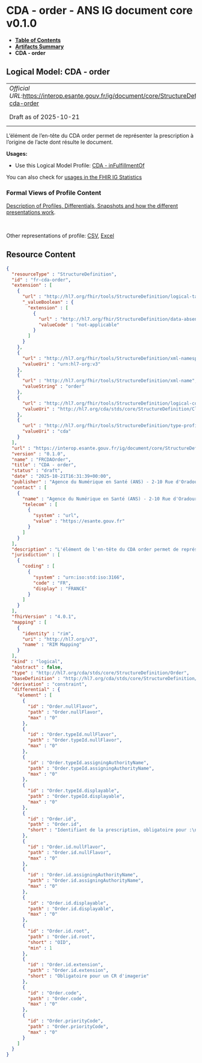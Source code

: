 # CDA - order - ANS IG document core v0.1.0

* [**Table of Contents**](toc.md)
* [**Artifacts Summary**](artifacts.md)
* **CDA - order**

## Logical Model: CDA - order 

| | |
| :--- | :--- |
| *Official URL*:https://interop.esante.gouv.fr/ig/document/core/StructureDefinition/fr-cda-order | *Version*:0.1.0 |
| Draft as of 2025-10-21 | *Computable Name*:FRCDAOrder |

 
L’élément de l’en-tête du CDA order permet de représenter la prescription à l’origine de l’acte dont résulte le document. 

**Usages:**

* Use this Logical Model Profile: [CDA - inFulfillmentOf](StructureDefinition-fr-cda-inFulfillment-of.md)

You can also check for [usages in the FHIR IG Statistics](https://packages2.fhir.org/xig/ans.document.fr.core|current/StructureDefinition/fr-cda-order)

### Formal Views of Profile Content

 [Description of Profiles, Differentials, Snapshots and how the different presentations work](http://build.fhir.org/ig/FHIR/ig-guidance/readingIgs.html#structure-definitions). 

 

Other representations of profile: [CSV](StructureDefinition-fr-cda-order.csv), [Excel](StructureDefinition-fr-cda-order.xlsx) 



## Resource Content

```json
{
  "resourceType" : "StructureDefinition",
  "id" : "fr-cda-order",
  "extension" : [
    {
      "url" : "http://hl7.org/fhir/tools/StructureDefinition/logical-target",
      "_valueBoolean" : {
        "extension" : [
          {
            "url" : "http://hl7.org/fhir/StructureDefinition/data-absent-reason",
            "valueCode" : "not-applicable"
          }
        ]
      }
    },
    {
      "url" : "http://hl7.org/fhir/tools/StructureDefinition/xml-namespace",
      "valueUri" : "urn:hl7-org:v3"
    },
    {
      "url" : "http://hl7.org/fhir/tools/StructureDefinition/xml-name",
      "valueString" : "order"
    },
    {
      "url" : "http://hl7.org/fhir/tools/StructureDefinition/logical-container",
      "valueUri" : "http://hl7.org/cda/stds/core/StructureDefinition/ClinicalDocument"
    },
    {
      "url" : "http://hl7.org/fhir/tools/StructureDefinition/type-profile-style",
      "valueUri" : "cda"
    }
  ],
  "url" : "https://interop.esante.gouv.fr/ig/document/core/StructureDefinition/fr-cda-order",
  "version" : "0.1.0",
  "name" : "FRCDAOrder",
  "title" : "CDA - order",
  "status" : "draft",
  "date" : "2025-10-21T16:31:39+00:00",
  "publisher" : "Agence du Numérique en Santé (ANS) - 2-10 Rue d'Oradour-sur-Glane, 75015 Paris",
  "contact" : [
    {
      "name" : "Agence du Numérique en Santé (ANS) - 2-10 Rue d'Oradour-sur-Glane, 75015 Paris",
      "telecom" : [
        {
          "system" : "url",
          "value" : "https://esante.gouv.fr"
        }
      ]
    }
  ],
  "description" : "L'élément de l'en-tête du CDA order permet de représenter la prescription à l’origine de l’acte dont résulte le document.",
  "jurisdiction" : [
    {
      "coding" : [
        {
          "system" : "urn:iso:std:iso:3166",
          "code" : "FR",
          "display" : "FRANCE"
        }
      ]
    }
  ],
  "fhirVersion" : "4.0.1",
  "mapping" : [
    {
      "identity" : "rim",
      "uri" : "http://hl7.org/v3",
      "name" : "RIM Mapping"
    }
  ],
  "kind" : "logical",
  "abstract" : false,
  "type" : "http://hl7.org/cda/stds/core/StructureDefinition/Order",
  "baseDefinition" : "http://hl7.org/cda/stds/core/StructureDefinition/Order",
  "derivation" : "constraint",
  "differential" : {
    "element" : [
      {
        "id" : "Order.nullFlavor",
        "path" : "Order.nullFlavor",
        "max" : "0"
      },
      {
        "id" : "Order.typeId.nullFlavor",
        "path" : "Order.typeId.nullFlavor",
        "max" : "0"
      },
      {
        "id" : "Order.typeId.assigningAuthorityName",
        "path" : "Order.typeId.assigningAuthorityName",
        "max" : "0"
      },
      {
        "id" : "Order.typeId.displayable",
        "path" : "Order.typeId.displayable",
        "max" : "0"
      },
      {
        "id" : "Order.id",
        "path" : "Order.id",
        "short" : "Identifiant de la prescription, obligatoire pour :\n- un CR de biologie pour porter l’Order Placer Number (numéro de la prescription attribué par le prescripteur)\n- un CR d’imagerie pour porter l'Order Placer Number (numéro de la demande attribué par le demandeur), avec l'attribut @root contenant l'autorité d'affectation et l'attribut @extension contenant l'identifiant géré par cette autorité."
      },
      {
        "id" : "Order.id.nullFlavor",
        "path" : "Order.id.nullFlavor",
        "max" : "0"
      },
      {
        "id" : "Order.id.assigningAuthorityName",
        "path" : "Order.id.assigningAuthorityName",
        "max" : "0"
      },
      {
        "id" : "Order.id.displayable",
        "path" : "Order.id.displayable",
        "max" : "0"
      },
      {
        "id" : "Order.id.root",
        "path" : "Order.id.root",
        "short" : "OID",
        "min" : 1
      },
      {
        "id" : "Order.id.extension",
        "path" : "Order.id.extension",
        "short" : "Obligatoire pour un CR d'imagerie"
      },
      {
        "id" : "Order.code",
        "path" : "Order.code",
        "max" : "0"
      },
      {
        "id" : "Order.priorityCode",
        "path" : "Order.priorityCode",
        "max" : "0"
      }
    ]
  }
}

```
